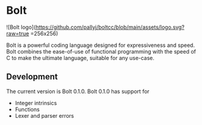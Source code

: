 # Bolt

![Bolt logo](https://github.com/pallyj/boltcc/blob/main/assets/logo.svg?raw=true =256x256)

Bolt is a powerful coding language designed for expressiveness and speed. Bolt combines the ease-of-use of functional programming with the speed of C to make the ultimate language, suitable for any use-case.

## Development

The current version is Bolt 0.1.0. Bolt 0.1.0 has support for

- Integer intrinsics
- Functions
- Lexer and parser errors